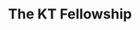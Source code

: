 ---
title: "The KT Fellowship"
summary: "An unspecified group of performers/personnel that contributed to the live recording release \"\". All commercial copies of the album come with the text \"The KT Fellowship / Presents / Before The Dawn\" on the sleeve, but do not credit as the main artist – although the album is universally perceived as a Bush album, including her own official website discography. Similarly, the 2014 concerts were not presented as concerts by her and only the banner 'The KT Fellowship' was used. Perhaps to help market the album, all commercial copies come with the sticker \"Kate Bush / Live 2014 \". \"KT\" originates from the mid-70s, when Kate did live gigs with her group. A \"KT\" symbol can also be found hidden in the artwork of all her album sleeves ."
image: "the-kt-fellowship.jpg"
apple_music_artist_url: "None"
wikipedia_url: "none"
---